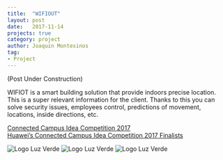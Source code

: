 ```yaml
---
title:  "WIFIOUT"
layout: post
date:   2017-11-14
projects: true
category: project
author: Joaquin Montesinos
tag:
- Project
---
```


(Post Under Construction)

WIFIOT is a smart building solution that provide indoors precise location. This is a super relevant information for the client. Thanks to this you can solve security issues, employees control, predictions of movement, locations, inside directions, etc.


 [Connected Campus Idea Competition 2017](http://www.huaweiconnecteurope.com/ccic/ccic.jsp)  
 [Huawei’s Connected Campus Idea Competition 2017 Finalists](http://www.huawei-life.eu/connected-campus-idea-competition-ccic/#/78|wifiot)  



![Logo Luz Verde]({{site.baseurl}}/assets/images/posts/wifiout.png)
![Logo Luz Verde]({{site.baseurl}}/assets/images/posts/wifiout2.png)
![Logo Luz Verde]({{site.baseurl}}/assets/images/posts/wifiout3.png)







